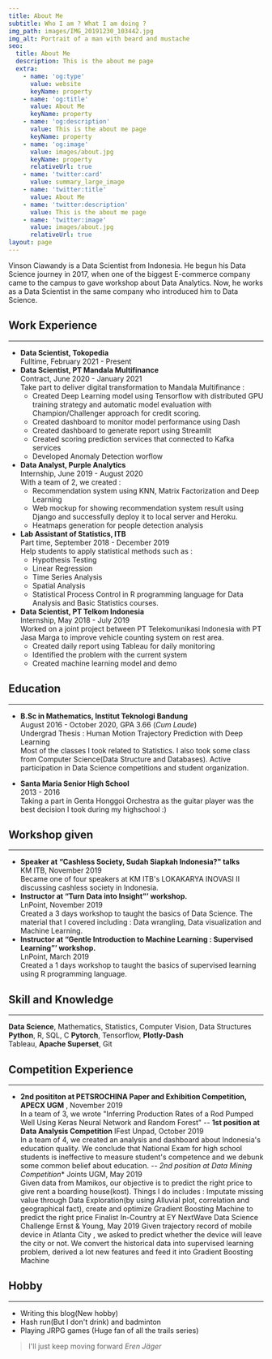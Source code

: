 ```yaml
---
title: About Me
subtitle: Who I am ? What I am doing ?
img_path: images/IMG_20191230_103442.jpg
img_alt: Portrait of a man with beard and mustache
seo:
  title: About Me
  description: This is the about me page
  extra:
    - name: 'og:type'
      value: website
      keyName: property
    - name: 'og:title'
      value: About Me
      keyName: property
    - name: 'og:description'
      value: This is the about me page
      keyName: property
    - name: 'og:image'
      value: images/about.jpg
      keyName: property
      relativeUrl: true
    - name: 'twitter:card'
      value: summary_large_image
    - name: 'twitter:title'
      value: About Me
    - name: 'twitter:description'
      value: This is the about me page
    - name: 'twitter:image'
      value: images/about.jpg
      relativeUrl: true
layout: page
---
```

Vinson Ciawandy is a Data Scientist from Indonesia. He begun his Data Science journey in 2017, when one of the biggest E-commerce company came to the campus to gave workshop about Data Analytics. Now, he works as a Data Scientist in the same company who introduced him to Data Science.

## Work Experience
---
- **Data Scientist, Tokopedia**  
Fulltime, February 2021 - Present
- **Data Scientist, PT Mandala Multifinance**  
Contract, June 2020 - January 2021  
Take part to deliver digital transformation to Mandala Multifinance :
    - Created Deep Learning model using Tensorflow with distributed GPU training strategy and automatic model evaluation with Champion/Challenger approach for credit scoring.
    - Created dashboard to monitor model performance using Dash
    - Created dashboard to generate report using Streamlit
    - Created scoring prediction services that connected to Kafka services
    - Developed Anomaly Detection worflow
- **Data Analyst, Purple Analytics**  
Internship, June 2019 - August 2020  
With a team of 2, we created :
    - Recommendation system using KNN, Matrix Factorization and
Deep Learning
    - Web mockup for showing recommendation system result using
Django and successfully deploy it to local server and Heroku.
    - Heatmaps generation for people detection analysis
- **Lab Assistant of Statistics, ITB**  
Part time, September 2018 - December 2019  
Help students to apply statistical methods such as :
    - Hypothesis Testing
    - Linear Regression
    - Time Series Analysis
    - Spatial Analysis
    - Statistical Process Control
in R programming language for Data Analysis and Basic Statistics courses.
- **Data Scientist, PT Telkom Indonesia**  
Internship, May 2018 - July 2019  
Worked on a joint project between PT Telekomunikasi Indonesia with PT Jasa Marga to improve vehicle counting system on rest area.  
    - Created daily report using Tableau for daily monitoring
    - Identified the problem with the current system
    - Created machine learning model and demo

## Education
---
- **B.Sc in Mathematics, Institut Teknologi Bandung**  
August 2016 - October 2020, GPA 3.66 (*Cum Laude*)    
Undergrad Thesis : Human Motion Trajectory Prediction with Deep Learning  
Most of the classes I took related to Statistics. I also took some class from Computer Science(Data Structure and Databases).
Active participation in Data Science competitions and student organization.

- **Santa Maria Senior High School**  
2013 - 2016  
Taking a part in Genta Honggoi Orchestra as the guitar player was the best decision I took during my highschool :)


## Workshop given
---
- **Speaker at “Cashless Society, Sudah Siapkah Indonesia?" talks**  
KM ITB, November 2019  
Became one of four speakers at KM ITB's LOKAKARYA INOVASI II discussing cashless society in
Indonesia.
- **Instructor at “Turn Data into Insight”’ workshop.**  
LnPoint, November 2019  
Created a 3 days workshop to taught the basics of Data Science. The material that I covered
including : Data wrangling, Data visualization and Machine Learning.
- **Instructor at “Gentle Introduction to Machine Learning : Supervised Learning”’ workshop.**  
LnPoint, March 2019  
Created a 1 days workshop to taught the basics of supervised learning using R programming
language.

## Skill and Knowledge
---
**Data Science**, Mathematics, Statistics, Computer Vision, Data Structures  
**Python**, R, SQL, C
**Pytorch**, Tensorflow, **Plotly-Dash**   
Tableau, **Apache Superset**, Git   

## Competition Experience
---
- **2nd posititon at PETSROCHINA Paper and Exhibition Competition, APECX UGM**
, November 2019  
In a team of 3, we wrote "Inferring Production Rates of a Rod Pumped Well Using Keras
Neural Network and Random Forest"
-- **1st position at Data Analysis Competition**
IFest Unpad, October 2019  
In a team of 4, we created an analysis and dashboard about Indonesia's education quality.
We conclude that National Exam for high school students is ineffective to measure student's
competence and we debunk some common belief about education.
-- *2nd position at Data Mining Competition**
Joints UGM, May 2019  
Given data from Mamikos, our objective is to predict the right price to give rent a boarding
house(kost). Things I do includes : Imputate missing value through Data Exploration(by using
Alluvial plot, correlation and geographical fact), create and optimize Gradient Boosting
Machine to predict the right price
Finalist In-Country at EY NextWave Data Science Challenge
Ernst & Young, May 2019
Given trajectory record of mobile device in Atlanta City , we asked to predict whether the
device will leave the city or not. We convert the historical data into supervised learning
problem, derived a lot new features and feed it into Gradient Boosting Machine

## Hobby
---
- Writing this blog(New hobby)
- Hash run(But I don't drink) and badminton
- Playing JRPG games (Huge fan of all the trails series)

> I'll just keep moving forward
<cite>Eren Jäger</cite>

